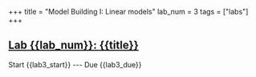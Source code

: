 +++
title = "Model Building I: Linear models"
lab_num = 3
tags = ["labs"]
+++

## [Lab {{lab_num}}: {{title}}](https://github.com/PsuAstro416/lab3)

Start {{lab3_start}} ---
Due {{lab3_due}}  
